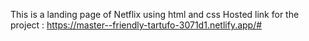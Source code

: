 This is a landing page of Netflix using html and css
Hosted link for the project : https://master--friendly-tartufo-3071d1.netlify.app/#
